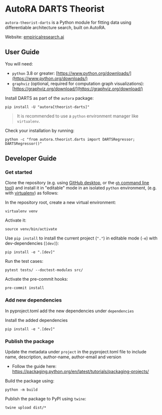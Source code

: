 # AutoRA DARTS Theorist

`autora-theorist-darts` is a Python module for fitting data using differentiable architecture 
search, built on AutoRA.

Website: [empiricalresearch.ai](https://empiricalresearch.ai/autora/theorist/darts/)

## User Guide

You will need:

- `python` 3.8 or greater: [https://www.python.org/downloads/](https://www.python.org/downloads/)
- `graphviz` (optional, required for computation graph visualizations): 
  [https://graphviz.org/download/](https://graphviz.org/download/)

Install DARTS as part of the `autora` package:

```shell
pip install -U "autora[theorist-darts]"
```

> It is recommended to use a `python` environment manager like `virtualenv`.

Check your installation by running:
```shell
python -c "from autora.theorist.darts import DARTSRegressor; DARTSRegressor()"
```

## Developer Guide

### Get started

Clone the repository (e.g. using [GitHub desktop](https://desktop.github.com), 
or the [`gh` command line tool](https://cli.github.com)) 
and install it in "editable" mode in an isolated `python` environment, (e.g. 
with 
[virtualenv](https://virtualenv.pypa.io/en/latest/installation.html)) as follows:

In the repository root, create a new virtual environment:
```shell
virtualenv venv
```

Activate it:
```shell
source venv/bin/activate
```

Use `pip install` to install the current project (`"."`) in editable mode (`-e`) with dev-dependencies (`[dev]`):
```shell
pip install -e ".[dev]"
```

Run the test cases:
```shell
pytest tests/ --doctest-modules src/
```

Activate the pre-commit hooks:
```shell
pre-commit install
```

### Add new dependencies 

In pyproject.toml add the new dependencies under `dependencies`

Install the added dependencies
```shell
pip install -e ".[dev]"
```

### Publish the package

Update the metadata under `project` in the pyproject.toml file to include name, description, author-name, author-email and version

- Follow the guide here: https://packaging.python.org/en/latest/tutorials/packaging-projects/

Build the package using:
```shell
python -m build
```

Publish the package to PyPI using `twine`:
```shell
twine upload dist/*
```
